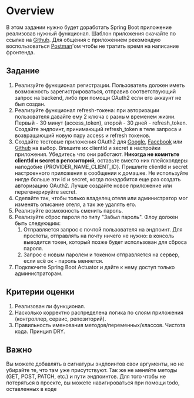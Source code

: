 # Overview

В этом задании нужно будет доработать Spring Boot приложение реализовав нужный функционал. Шаблон приложения скачайте по
ссылке на [Github](https://github.com/Quipex/bsa_spring_security_tutorial/tree/homework). Для общения с приложением рекомендую
воспользоваться [Postman](https://www.postman.com)'ом чтобы не тратить время на написание фронтенда.

## Задание

1. Реализуйте функционал регистрации. Пользователь должен иметь возможность зарегистрироваться, отправив соответствующий
   запрос на backend, либо при помощи OAuth2 если его аккаунт не был создан.
2. Реализуйте функционал refresh-токена: при авторизации пользователя давайте ему 2 ключа с разным временем жизни.
   Первый - 30 минут (access_token), второй - 30 дней - refresh_token. Создайте эндпоинт, принимающий refresh_token в
   теле запроса и возвращающий новую пару access и refresh токенов.
3. Создайте тестовые приложения OAuth2 для [Google](https://console.developers.google.com/), [Facebook](https://developers.facebook.com) или [Github](https://github.com/settings/developers) на выбор. Впишите их clientId и secret в настройки приложения. Убедитесь что они работают. **Никогда не комитьте clientId и secret в репозиторий**, оставьте вместо них плейсхолдеры наподобие {PROVIDER_NAME_CLIENT_ID}. Пришлите clientId и secret настроенного приложения в сообщении к домашке. Не используйте нигде больше эти id и secret, когда понадобится еще раз создать авторизацию OAuth2. Лучше создайте новое приложение или перегенерируйте secret.
4. Сделайте так, чтобы только владелец отеля или администратор мог изменять описание отеля, а так же удалять его.
5. Реализуйте возможность сменить пароль.
6. Реализуйте сброс пароля по типу "Забыл пароль". Флоу должен быть следующим:
    1. Отправляется запрос с почтой пользователя на эндпоинт. Для простоты, отправлять на почту ничего не нужно: в
       консоль выводится токен, который позже будет использован для сброса пароля.
    2. Запрос с новым паролем и токеном отправляется на сервер, если всё ок - пароль меняется.
7. Подключите Spring Boot Actuator и дайте к нему доступ только администраторам.

## Критерии оценки

1. Реализован ли функционал.
2. Насколько корректно распределена логика по слоям приложения (контроллер, сервис, репозиторий).
3. Правильность именования методов/переменных/классов. Чистота кода. Принцип DRY.

## Важно

Вы можете добавлять в сигнатуры эндпоинтов свои аргументы, но не убирайте те, что там уже присутствуют. Так же не
меняйте методы (GET, POST, PATCH, etc.) и пути эндпоинтов. Для того чтобы не потеряться в проекте, вы можете
навигироваться при помощи todo, оставленных в коде

